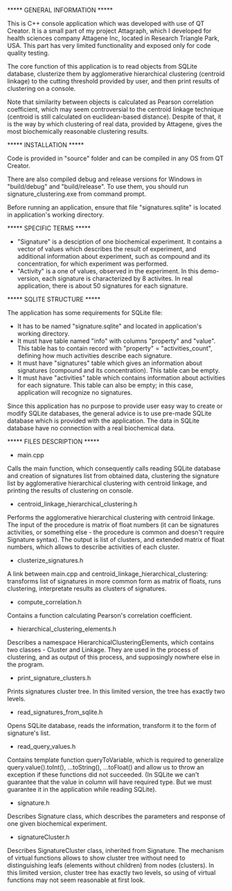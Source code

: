 ***** GENERAL INFORMATION *****

This is C++ console application which was developed with use of QT Creator. It is a small part of my project Attagraph, which I developed for health sciences company Attagene Inc, located in Research Triangle Park, USA. This part has very limited functionality and exposed only for code quality testing.

The core function of this application is to read objects from SQLite database, clusterize them by agglomerative hierarchical clustering (centroid linkage) to the cutting threshold provided by user, and then print results of clustering on a console.

Note that similarity between objects is calculated as Pearson correlation coefficient, which may seem controversial to the centroid linkage technique (centroid is still calculated on euclidean-based distance). Despite of that, it is the way by which clustering of real  data, provided by Attagene, gives the most biochemically reasonable clustering results.

***** INSTALLATION *****

Code is provided in "source" folder and can be compiled in any OS from QT Creator.

There are also compiled debug and release versions for Windows in "build/debug" and "build/release". To use them, you should run signature_clustering.exe from command prompt.

Before running an application, ensure that file "signatures.sqlite" is located in application's working directory.

***** SPECIFIC TERMS *****

- "Signature" is a desciption of one biochemical experiment. It contains a vector of values which describes the result of experiment, and additional information about experiment, such as compound and its concentration, for which experiment was performed.
- "Activity" is a one of values, observed in the experiment. In this demo-version, each signature is characterized by 8 activites. In real application, there is about 50 signatures for each signature.

***** SQLITE STRUCTURE *****

The application has some requirements for SQLite file:
- It has to be named "signature.sqlite" and located in application's working directory.
- It must have table named "info" with columns "property" and "value". This table has to contain record with "property" = "activities_count", defining how much activities describe each signature.
- It must have "signatures" table which gives an information about signatures (compound and its concentration). This table can be empty.
- It must have "activities" table which contains information about activities for each signature. This table can also be empty; in this case, application will recognize no signatures.

Since this application has no purpose to provide user easy way to create or modify SQLite databases, the general advice is to use pre-made SQLite database which is provided with the application. The data in SQLite database have no connection with a real biochemical data.

***** FILES DESCRIPTION *****

* main.cpp

Calls the main function, which consequently calls reading SQLite database and creation of signatures list from obtained data, clustering the signature list by agglomerative hierarchical clustering with centroid linkage, and printing the results of clustering on console.

* centroid_linkage_hierarchical_clustering.h

Performs the agglomerative hierarchical clustering with centroid linkage. 
The input of the procedure is matrix of float numbers (it can be signatures activities, or something else - the procedure is common and doesn't require Signature syntax).
The output is list of clusters, and extended matrix of float numbers, which allows to describe activities of each cluster.

* clusterize_signatures.h

A link between main.cpp and centroid_linkage_hierarchical_clustering: transforms list of signatures in more common form as matrix of floats, runs clustering, interpretate results as clusters of signatures.

* compute_correlation.h

Contains a function calculating Pearson's correlation coefficient.

* hierarchical_clustering_elements.h

Describes a namespace HierarchicalClusteringElements, which contains two classes - Cluster and Linkage. They are used in the process of clustering, and as output of this process, and supposingly nowhere else in the program.

* print_signature_clusters.h

Prints signatures cluster tree. In this limited version, the tree has exactly two levels.

* read_signatures_from_sqlite.h

Opens SQLite database, reads the information, transform it to the form of signature's list.

* read_query_values.h

Contains template function queryToVariable, which is required to generalize query.value().toInt(), ...toString(), ...toFloat() and allow us to throw an exception if these functions did not succeeded. (In SQLite we can't guarantee that the value in column will have required type. But we must guarantee it in the application while reading SQLite).

* signature.h

Describes Signature class, which describes the parameters and response of one given biochemical experiment.

* signatureCluster.h

Describes SignatureCluster class, inherited from Signature. The mechanism of virtual functions allows to show cluster tree without need to distinguishing leafs (elements without children) from nodes (clusters). In this limited version, cluster tree has exactly two levels, so using of virtual functions may not seem reasonable at first look.
